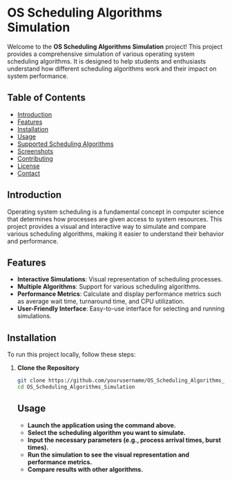 # **OS Scheduling Algorithms Simulation**

Welcome to the **OS Scheduling Algorithms Simulation** project! This project provides a comprehensive simulation of various operating system scheduling algorithms. It is designed to help students and enthusiasts understand how different scheduling algorithms work and their impact on system performance.

## **Table of Contents**

- [Introduction](#introduction)
- [Features](#features)
- [Installation](#installation)
- [Usage](#usage)
- [Supported Scheduling Algorithms](#supported-scheduling-algorithms)
- [Screenshots](#screenshots)
- [Contributing](#contributing)
- [License](#license)
- [Contact](#contact)

## **Introduction**

Operating system scheduling is a fundamental concept in computer science that determines how processes are given access to system resources. This project provides a visual and interactive way to simulate and compare various scheduling algorithms, making it easier to understand their behavior and performance.

## **Features**

- **Interactive Simulations**: Visual representation of scheduling processes.
- **Multiple Algorithms**: Support for various scheduling algorithms.
- **Performance Metrics**: Calculate and display performance metrics such as average wait time, turnaround time, and CPU utilization.
- **User-Friendly Interface**: Easy-to-use interface for selecting and running simulations.

## **Installation**

To run this project locally, follow these steps:

1. **Clone the Repository**

   ```bash
   git clone https://github.com/yourusername/OS_Scheduling_Algorithms_Simulation.git
   cd OS_Scheduling_Algorithms_Simulation
   ```

   ## **Usage**
   - **Launch the application using the command above.**
   - **Select the scheduling algorithm you want to simulate.**
   - **Input the necessary parameters (e.g., process arrival times, burst times).**
   - **Run the simulation to see the visual representation and performance metrics.**
   - **Compare results with other algorithms.**


